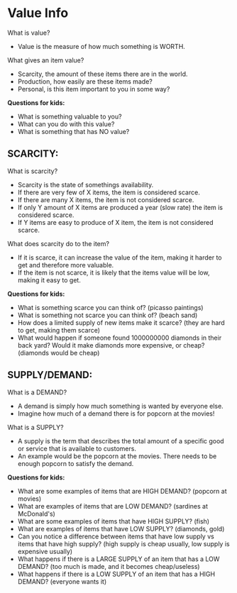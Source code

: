 # Value Info

What is value?

* Value is the measure of how much something is WORTH.

What gives an item value?

* Scarcity, the amount of these items there are in the world.    
* Production, how easily are these items made?
* Personal, is this item important to you in some way?

**Questions for kids:**

* What is something valuable to you?
* What can you do with this value?
* What is something that has NO value?

## SCARCITY:

What is scarcity?

* Scarcity is the state of somethings availability.
* If there are very few of X items, the item is considered scarce. 
* If there are many X items, the item is not considered scarce.
* If only Y amount of X items are produced a year \(slow rate\) the item is considered scarce.
* If Y items are easy to produce of X item, the item is not considered scarce.

What does scarcity do to the item?

* If it is scarce, it can increase the value of the item, making it harder to get and therefore more valuable.
* If the item is not scarce, it is likely that the items value will be low, making it easy to get.

**Questions for kids:**

* What is something scarce you can think of? \(picasso paintings\)
* What is something not scarce you can think of? \(beach sand\)
* How does a limited supply of new items make it scarce? \(they are hard to get, making them scarce\)
* What would happen if someone found 1000000000 diamonds in their back yard? Would it make diamonds more expensive, or cheap? \(diamonds would be cheap\)

## SUPPLY/DEMAND:

What is a DEMAND?

* A demand is simply how much something is wanted by everyone else.
* Imagine how much of a demand there is for popcorn at the movies! 

What is a SUPPLY?

* A supply is the term that describes the total amount of a specific good or service that is available to customers.
* An example would be the popcorn at the movies. There needs to be enough popcorn to satisfy the demand.

**Questions for kids:**

* What are some examples of items that are HIGH DEMAND? \(popcorn at movies\)
* What are examples of items that are LOW DEMAND? \(sardines at McDonald's\)
* What are some examples of items that have HIGH SUPPLY? \(fish\)
* What are examples of items that have LOW SUPPLY? \(diamonds, gold\)
* Can you notice a difference between items that have low supply vs items that have high supply? \(high supply is cheap usually, low supply is expensive usually\)
* What happens if there is a LARGE SUPPLY of an item that has a LOW DEMAND? \(too much is made, and it becomes cheap/useless\)
* What happens if there is a LOW SUPPLY of an item that has a HIGH DEMAND? \(everyone wants it\)

